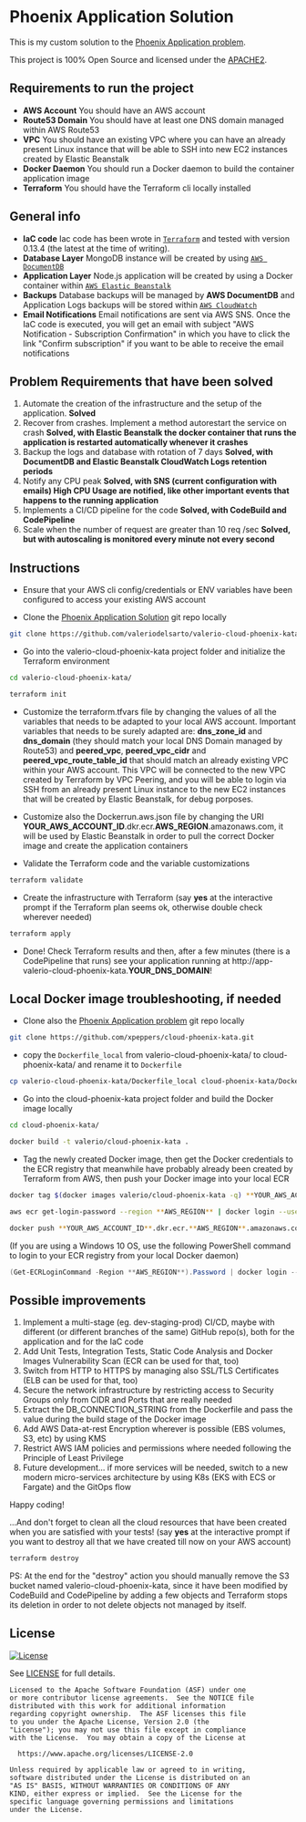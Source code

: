 # Phoenix Application Solution
This is my custom solution to the [Phoenix Application problem](https://github.com/xpeppers/cloud-phoenix-kata).

This project is 100% Open Source and licensed under the [APACHE2](LICENSE).

## Requirements to run the project

- **AWS Account** You should have an AWS account
- **Route53 Domain** You should have at least one DNS domain managed within AWS Route53
- **VPC** You should have an existing VPC where you can have an already present Linux instance that will be able to SSH into new EC2 instances created by Elastic Beanstalk
- **Docker Daemon** You should run a Docker daemon to build the container application image
- **Terraform** You should have the Terraform cli locally installed

## General info

- **IaC code** Iac code has been wrote in [`Terraform`](https://www.terraform.io/) and tested with version 0.13.4 (the latest at the time of writing).
- **Database Layer** MongoDB instance will be created by using [`AWS DocumentDB`](https://aws.amazon.com/documentdb/)
- **Application Layer** Node.js application will be created by using a Docker container within [`AWS Elastic Beanstalk`](https://aws.amazon.com/it/elasticbeanstalk/)
- **Backups** Database backups will be managed by **AWS DocumentDB** and Application Logs backups will be stored within [`AWS CloudWatch`](https://aws.amazon.com/it/cloudwatch/)
- **Email Notifications** Email notifications are sent via AWS SNS. Once the IaC code is executed, you will get an email with subject "AWS Notification - Subscription Confirmation" in which you have to click the link "Confirm subscription" if you want to be able to receive the email notifications

## Problem Requirements that have been solved

1. Automate the creation of the infrastructure and the setup of the application. **Solved**
2. Recover from crashes. Implement a method autorestart the service on crash **Solved, with Elastic Beanstalk the docker container that runs the application is restarted automatically whenever it crashes**
3. Backup the logs and database with rotation of 7 days **Solved, with DocumentDB and Elastic Beanstalk CloudWatch Logs retention periods**
4. Notify any CPU peak **Solved, with SNS (current configuration with emails) High CPU Usage are notified, like other important events that happens to the running application**
5. Implements a CI/CD pipeline for the code **Solved, with CodeBuild and CodePipeline**
6. Scale when the number of request are greater than 10 req /sec **Solved, but with autoscaling is monitored every minute not every second**

## Instructions

- Ensure that your AWS cli config/credentials or ENV variables have been configured to access your existing AWS account

- Clone the [Phoenix Application Solution](https://github.com/valeriodelsarto/valerio-cloud-phoenix-kata) git repo locally

```bash
git clone https://github.com/valeriodelsarto/valerio-cloud-phoenix-kata.git
```

- Go into the valerio-cloud-phoenix-kata project folder and initialize the Terraform environment

```bash
cd valerio-cloud-phoenix-kata/

terraform init
```

- Customize the terraform.tfvars file by changing the values of all the variables that needs to be adapted to your local AWS account. Important variables that needs to be surely adapted are: **dns_zone_id** and **dns_domain** (they should match your local DNS Domain managed by Route53) and **peered_vpc**, **peered_vpc_cidr** and **peered_vpc_route_table_id** that should match an already existing VPC within your AWS account. This VPC will be connected to the new VPC created by Terraform by VPC Peering, and you will be able to login via SSH from an already present Linux instance to the new EC2 instances that will be created by Elastic Beanstalk, for debug porposes.

- Customize also the Dockerrun.aws.json file by changing the URI **YOUR_AWS_ACCOUNT_ID**.dkr.ecr.**AWS_REGION**.amazonaws.com, it will be used by Elastic Beanstalk in order to pull the correct Docker image and create the application containers

- Validate the Terraform code and the variable customizations

```bash
terraform validate
```

- Create the infrastructure with Terraform (say **yes** at the interactive prompt if the Terraform plan seems ok, otherwise double check wherever needed)

```bash
terraform apply
```

- Done! Check Terraform results and then, after a few minutes (there is a CodePipeline that runs) see your application running at http://app-valerio-cloud-phoenix-kata.**YOUR_DNS_DOMAIN**!

## Local Docker image troubleshooting, if needed

- Clone also the [Phoenix Application problem](https://github.com/xpeppers/cloud-phoenix-kata) git repo locally

```bash
git clone https://github.com/xpeppers/cloud-phoenix-kata.git
```

- copy the `Dockerfile_local` from valerio-cloud-phoenix-kata/ to cloud-phoenix-kata/ and rename it to `Dockerfile`

```bash
cp valerio-cloud-phoenix-kata/Dockerfile_local cloud-phoenix-kata/Dockerfile
```

- Go into the cloud-phoenix-kata project folder and build the Docker image locally

```bash
cd cloud-phoenix-kata/

docker build -t valerio/cloud-phoenix-kata .
```

- Tag the newly created Docker image, then get the Docker credentials to the ECR registry that meanwhile have probably already been created by Terraform from AWS, then push your Docker image into your local ECR

```bash
docker tag $(docker images valerio/cloud-phoenix-kata -q) **YOUR_AWS_ACCOUNT_ID**.dkr.ecr.**AWS_REGION**.amazonaws.com/valerio-cloud-phoenix-kata

aws ecr get-login-password --region **AWS_REGION** | docker login --username AWS --password-stdin **YOUR_AWS_ACCOUNT_ID**.dkr.ecr.**AWS_REGION**.amazonaws.com

docker push **YOUR_AWS_ACCOUNT_ID**.dkr.ecr.**AWS_REGION**.amazonaws.com/valerio-cloud-phoenix-kata
```

(If you are using a Windows 10 OS, use the following PowerShell command to login to your ECR registry from your local Docker daemon)
```powershell
(Get-ECRLoginCommand -Region **AWS_REGION**).Password | docker login --username AWS --password-stdin **YOUR_AWS_ACCOUNT_ID**.dkr.ecr.**AWS_REGION**.amazonaws.com
```

## Possible improvements

1. Implement a multi-stage (eg. dev-staging-prod) CI/CD, maybe with different (or different branches of the same) GitHub repo(s), both for the application and for the IaC code
2. Add Unit Tests, Integration Tests, Static Code Analysis and Docker Images Vulnerability Scan (ECR can be used for that, too)
3. Switch from HTTP to HTTPS by managing also SSL/TLS Certificates (ELB can be used for that, too)
4. Secure the network infrastructure by restricting access to Security Groups only from CIDR and Ports that are really needed
5. Extract the DB_CONNECTION_STRING from the Dockerfile and pass the value during the build stage of the Docker image
6. Add AWS Data-at-rest Encryption wherever is possible (EBS volumes, S3, etc) by using KMS
7. Restrict AWS IAM policies and permissions where needed following the Principle of Least Privilege
8. Future development... if more services will be needed, switch to a new modern micro-services architecture by using K8s (EKS with ECS or Fargate) and the GitOps flow

Happy coding!

...And don't forget to clean all the cloud resources that have been created when you are satisfied with your tests! (say **yes** at the interactive prompt if you want to destroy all that we have created till now on your AWS account)

```bash
terraform destroy
```

PS: At the end for the "destroy" action you should manually remove the S3 bucket named valerio-cloud-phoenix-kata, since it have been modified by CodeBuild and CodePipeline by adding a few objects and Terraform stops its deletion in order to not delete objects not managed by itself.

## License

[![License](https://img.shields.io/badge/License-Apache%202.0-blue.svg)](https://opensource.org/licenses/Apache-2.0)

See [LICENSE](LICENSE) for full details.

```text
Licensed to the Apache Software Foundation (ASF) under one
or more contributor license agreements.  See the NOTICE file
distributed with this work for additional information
regarding copyright ownership.  The ASF licenses this file
to you under the Apache License, Version 2.0 (the
"License"); you may not use this file except in compliance
with the License.  You may obtain a copy of the License at

  https://www.apache.org/licenses/LICENSE-2.0

Unless required by applicable law or agreed to in writing,
software distributed under the License is distributed on an
"AS IS" BASIS, WITHOUT WARRANTIES OR CONDITIONS OF ANY
KIND, either express or implied.  See the License for the
specific language governing permissions and limitations
under the License.
```